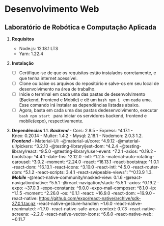 # Desenvolvimento Web
## Laboratório de Robótica e Computação Aplicada

1.  **Requisitos** 
    - Node.js: 12.18.1 LTS
    - Yarn: 1.22.4
    
2. **Instalação**
   - [ ] Certifique-se de que os requisitos estão instalados corretamente, e que tenha internet acessível. 
   - [ ] Clone ou baixe os arquivos do repositório e salve-os em seu local de desenvolvimento na área de trabalho. 
   - [ ] Inicie o terminal em cada uma das pastas de desenvolvimento (Backend, Frontend e Mobile) e dê um ```bash npm i ``` em cada uma. Esse comando irá instalar as dependências listadas abaixo. 
   - [ ] Agora, basta em cada uma das pastas dedesenvolvimento, executar ```bash npm start ``` para iniciar os servidores backend, frontend e mobile(expo), respectivamente. 

3. **Dependências**
    1.1. ***Backend***
        - Cors: 2.8.5
        - Express: ^4.17.1
        - Knex: 0.20.14
        - Multer: 1.4.2
        - Mysql: 2.18.1
        - Nodemon: 2.0.3
    1.2. ***Frontend***
        - Material-UI:
        -@material-ui/core: ^4.9.12
        -@material-ui/pickers: ^3.2.10
        -@testing-library/jest-dom: ^4.2.4
        -@testing-library/react: ^9.5.0
        -@testing-library/user-event: ^7.2.1
        -axios: ^0.19.2
        -bootstrap: ^4.4.1
        -date-fns: ^2.12.0
        -intl: ^1.2.5
        -material-auto-rotating-carousel: ^3.0.2
        -moment: ^2.24.0
        -react: ^16.13.1
        -react-bootstrap: ^1.0.1
        -react-dom: ^16.13.1
        -react-icons: ^3.10.0
        -react-intl: ^4.5.0
        -react-router-dom: ^5.1.2
        -react-scripts: 3.4.1
        -react-swipeable-views": "^0.13.9
    1.3. ***Mobile***
        -@react-native-community/masked-view: 0.1.6
        -@react-navigation/native: ^5.5.1
        -@react-navigation/stack: ^5.5.1
        -axios: ^0.19.2
        -expo: ~37.0.3
        -expo-constants: ^9.0.0
        -expo-mail-composer: ^8.1.0
        -ip: ^1.1.5
        -moment: ^2.26.0
        -os: ^0.1.1
        -react: ~16.9.0
        -react-dom: ~16.9.0
        -react-native: https://github.com/expo/react-native/archive/sdk-37.0.1.tar.gz
        -react-native-gesture-handler: ~1.6.0
        -react-native-reanimated: ~1.7.0
        -react-native-safe-area-context: 0.7.3
        -react-native-screens: ~2.2.0
        -react-native-vector-icons: ^6.6.0
        -react-native-web: ~0.11.7
